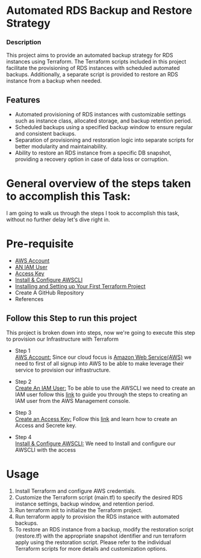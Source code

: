 # Automated RDS Backup and Restore Strategy

<h3>Description</h3> 
This project aims to provide an automated backup strategy for RDS instances using Terraform. The Terraform scripts included in this project facilitate the provisioning of RDS instances with scheduled automated backups. Additionally, a separate script is provided to restore an RDS instance from a backup when needed.

<h2>Features</h2>

- Automated provisioning of RDS instances with customizable settings such as instance class, allocated storage, and backup retention period.
- Scheduled backups using a specified backup window to ensure regular and consistent backups.
- Separation of provisioning and restoration logic into separate scripts for better modularity and maintainability.
- Ability to restore an RDS instance from a specific DB snapshot, providing a recovery option in case of data loss or corruption.

# General overview of the steps taken to accomplish this Task:
I am going to walk us through the steps I took to accomplish this task, without no further delay let's dive right in.

<h1>Pre-requisite</h1> 

- [AWS Account](https://signin.aws.amazon.com/signin?redirect_uri=https%3A%2F%2Fconsole.aws.amazon.com%2Fconsole%2Fhome%3FhashArgs%3D%2523%26isauthcode%3Dtrue%26nc2%3Dh_ct%26src%3Dheader-signin%26state%3DhashArgsFromTB_eu-north-1_80a19daf0efb962a&client_id=arn%3Aaws%3Asignin%3A%3A%3Aconsole%2Fcanvas&forceMobileApp=0&code_challenge=Ejh1Enkh7ToD7h73wDKPlxL-pEzqsiTlEimdbnQf87w&code_challenge_method=SHA-256) 
- [AN IAM User](https://docs.aws.amazon.com/IAM/latest/UserGuide/id_users_create.html)
- [Access Key](https://docs.aws.amazon.com/IAM/latest/UserGuide/id_credentials_access-keys.html)
- [Install & Configure AWSCLI](https://docs.aws.amazon.com/cli/latest/userguide/getting-started-install.html)
- [Installing and Setting up Your First Terraform Project](https://developer.hashicorp.com/terraform/tutorials/aws-get-started/install-cli)
- Create A GitHub Repository
- References

<h2>Follow this Step to run this project</h2>
This project is broken down into steps, now we're going to execute this step to provision our Infrastructure with Terraform

- Step 1
<br> [AWS Account:](https://signin.aws.amazon.com/signin) Since our cloud focus is [Amazon Web Service(AWS)](https://signin.aws.amazon.com/signin) we need to first of all signup into AWS to be able to make leverage their service to provision our infrastructure.

- Step 2
<br> [Create An IAM User:](https://docs.aws.amazon.com/IAM/latest/UserGuide/id_credentials_access-keys.html) To be able to use the AWSCLI we need to create an IAM user follow this [link](https://docs.aws.amazon.com/IAM/latest/UserGuide/id_credentials_access-keys.html) to guide you through the steps to creating an IAM user from the AWS Management console.

- Step 3
  <br> [Create an Access Key:](https://docs.aws.amazon.com/IAM/latest/UserGuide/id_credentials_access-keys.html) Follow this [link](https://docs.aws.amazon.com/IAM/latest/UserGuide/id_credentials_access-keys.html) and learn how to create an Access and Secrete key.

- Step 4
<br> [Install & Configure AWSCLI:](https://docs.aws.amazon.com/cli/latest/userguide/getting-started-install.html) We need to Install and configure our AWSCLI with the access

# Usage

1. Install Terraform and configure AWS credentials.
2. Customize the Terraform script (main.tf) to specify the desired RDS instance settings, backup window, and retention period.
3. Run terraform init to initialize the Terraform project.
4. Run terraform apply to provision the RDS instance with automated backups.
5. To restore an RDS instance from a backup, modify the restoration script (restore.tf) with the appropriate snapshot identifier and run terraform apply using the restoration script.
Please refer to the individual Terraform scripts for more details and customization options.

